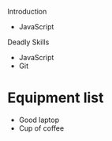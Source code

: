 Introduction
- JavaScript

Deadly Skills
* JavaScript
* Git

Equipment list
==============
* Good laptop
* Cup of coffee
